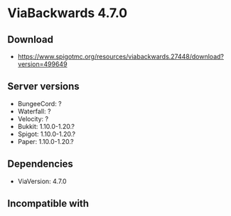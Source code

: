# ViaBackwards 4.7.0

## Download
- https://www.spigotmc.org/resources/viabackwards.27448/download?version=499649
## Server versions
- BungeeCord: ?
- Waterfall: ?
- Velocity: ?
- Bukkit: 1.10.0-1.20.?
- Spigot: 1.10.0-1.20.?
- Paper: 1.10.0-1.20.?

## Dependencies
- ViaVersion: 4.7.0

## Incompatible with